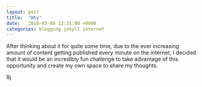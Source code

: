 ```yaml
---
layout: post
title:  "Why"
date:   2016-03-08 12:31:00 +0800
categories: blogging jekyll internet
---
```

After thinking about it for quite some time, due to the ever increasing amount of content getting published every minute on the internet, I decided that it would be an incredibly fun challenge to take advantage of this opportunity and create my own space to share my thoughts.

Rj

